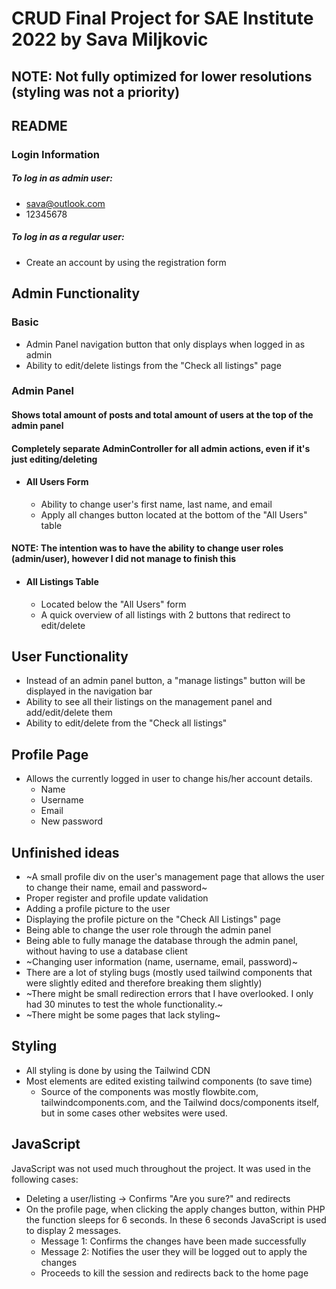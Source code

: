 # CRUD Final Project for SAE Institute 2022 by Sava Miljkovic

## NOTE: Not fully optimized for lower resolutions (styling was not a priority)

## README

### Login Information
##### To log in as admin user:
- sava@outlook.com
- 12345678

##### To log in as a regular user:
- Create an account by using the registration form

## Admin Functionality
### Basic
- Admin Panel navigation button that only displays when logged in as admin
- Ability to edit/delete listings from the "Check all listings" page

### Admin Panel
#### Shows total amount of posts and total amount of users at the top of the admin panel
#### Completely separate AdminController for all admin actions, even if it's just editing/deleting

- #### All Users Form
  - Ability to change user's first name, last name, and email
  - Apply all changes button located at the bottom of the "All Users" table
#### NOTE: The intention was to have the ability to change user roles (admin/user), however I did not manage to finish this
 
- #### All Listings Table
  - Located below the "All Users" form
  - A quick overview of all listings with 2 buttons that redirect to edit/delete

## User Functionality
- Instead of an admin panel button, a "manage listings" button will be displayed in the navigation bar
- Ability to see all their listings on the management panel and add/edit/delete them
- Ability to edit/delete from the "Check all listings" 

## Profile Page
- Allows the currently logged in user to change his/her account details.
  - Name
  - Username
  - Email
  - New password

## Unfinished ideas
- ~A small profile div on the user's management page that allows the user to change their name, email and password~
- Proper register and profile update validation
- Adding a profile picture to the user
- Displaying the profile picture on the "Check All Listings" page
- Being able to change the user role through the admin panel
- Being able to fully manage the database through the admin panel, without having to use a database client
- ~Changing user information (name, username, email, password)~
- There are a lot of styling bugs (mostly used tailwind components that were slightly edited and therefore breaking them slightly)
- ~There might be small redirection errors that I have overlooked. I only had 30 minutes to test the whole functionality.~
- ~There might be some pages that lack styling~

## Styling
- All styling is done by using the Tailwind CDN
- Most elements are edited existing tailwind components (to save time)
  - Source of the components was mostly flowbite.com, tailwindcomponents.com, and the Tailwind docs/components itself, but in some cases other websites were used.

## JavaScript
JavaScript was not used much throughout the project. It was used in the following cases:
- Deleting a user/listing -> Confirms "Are you sure?" and redirects
- On the profile page, when clicking the apply changes button, within PHP the function sleeps for 6 seconds. In these 6 seconds JavaScript is used to display 2 messages.
  - Message 1: Confirms the changes have been made successfully
  - Message 2: Notifies the user they will be logged out to apply the changes
  - Proceeds to kill the session and redirects back to the home page
